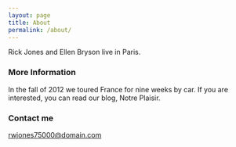 ```yaml
---
layout: page
title: About
permalink: /about/
---
```


Rick Jones and Ellen Bryson live in Paris.

### More Information

In the fall of 2012 we toured France for nine weeks by car.  If you are interested, you can read our blog, Notre Plaisir.

### Contact me

[rwjones75000@domain.com](mailto:rwjones75000@gmail.com)
